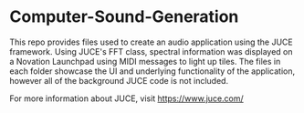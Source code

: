 # Computer-Sound-Generation
This repo provides files used to create an audio application using the JUCE framework. Using JUCE's FFT class, spectral information was displayed on a Novation Launchpad using MIDI messages to light up tiles. The files in each folder showcase the UI and underlying functionality of the application, however all of the background JUCE code is not included.

For more information about JUCE, visit https://www.juce.com/